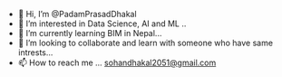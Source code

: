 - 👋 Hi, I’m @PadamPrasadDhakal
- 👀 I’m interested in Data Science, AI and ML ..
- 🌱 I’m currently learning  BIM in Nepal...
- 💞️ I’m looking to collaborate and learn with someone who have same intrests...
- 📫 How to reach me ... sohandhakal2051@gmail.com

<!---
PadamPrasadDhakal/PadamPrasadDhakal is a ✨ special ✨ repository because its `README.md` (this file) appears on your GitHub profile.
You can click the Preview link to take a look at your changes.
--->
